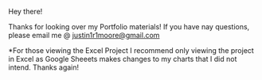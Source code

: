 Hey there!

Thanks for looking over my Portfolio materials! If you have nay questions, please email me @ justin1r1moore@gmail.com

*For those viewing the Excel Project I recommend only viewing the project in Excel as Google Sheeets makes changes to my charts that I did not intend. Thanks again!
